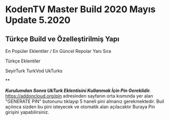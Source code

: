 # KodenTV Master Build 2020 Mayıs Update 5.2020
Türkçe Build ve Özelleştirilmiş Yapı
---

En Popüler Eklentiler / En Güncel Repolar Yanı Sıra

Türkçe Eklentiler

SeyirTurk
TurkVod
UkTurks

** 

***Kurulumdan Sonra UkTurk Eklentisini Kullanmak İçin Pin Gereklidir.***
https://addoncloud.org/pin adresinden sayfanın orta kısmında yer alan "GENERATE PIN" butonunu tıklayıp 5 haneli pini almanız gerekmektedir. Buil açılınca sizden bu pini isteyecek ve otomatik alan açılacaktır Buraya Pin girişini yapabilirsiniz.
